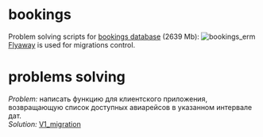 # bookings
Problem solving scripts for [bookings database](https://github.com/alex97iv/bookings-db/blob/main/bookings_desc.pdf) (2639 Mb):
![bookings_erm](https://github.com/alex97iv/bookings-db/blob/main/bookings_erm.png) <br>
[Flyaway](https://flywaydb.org/) is used for migrations control. <br>
# problems solving <br>
*Problem:* написать функцию для клиентского приложения, возвращающую список доступных авиарейсов в указанном интервале дат. <br>
*Solution:* [V1_migration](./sql/V1__available_flights_func.sql) <br>
